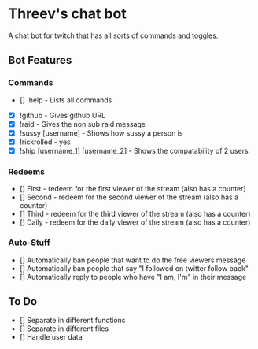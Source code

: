 # Threev's chat bot

A chat bot for twitch that has all sorts of commands and toggles.

## Bot Features

### Commands

- [] !help - Lists all commands
- [x] !github - Gives github URL
- [x] !raid - Gives the non sub raid message
- [x] !sussy [username] - Shows how sussy a person is
- [x] !rickrolled - yes
- [x] !ship [username_1] [username_2] - Shows the compatability of 2 users

### Redeems

- [] First - redeem for the first viewer of the stream (also has a counter)
- [] Second - redeem for the second viewer of the stream (also has a counter)
- [] Third - redeem for the third viewer of the stream (also has a counter)
- [] Daily - redeem for the daily viewer of the stream (also has a counter)

### Auto-Stuff

- [] Automatically ban people that want to do the free viewers message
- [] Automatically ban people that say "I followed on twitter follow back"
- [] Automatically reply to people who have "I am, I'm" in their message

## To Do

- [] Separate in different functions
- [] Separate in different files
- [] Handle user data
